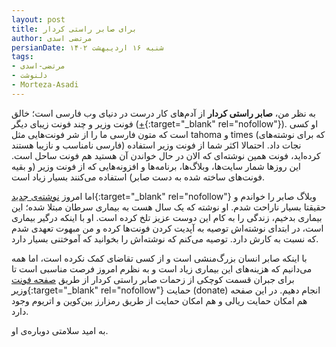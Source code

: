 ```yaml
---
layout: post
title: برای صابر راستی کردار
author: مرتضی اسدی
persianDate: شنبه ۱۶ اردیبهشت ۱۴۰۲
tags:
- مرتضی-اسدی
- دلنوشت
- Morteza-Asadi
---
```

به نظر من، **صابر راستی کردار** از آدم‌های کار درست در دنیای وب فارسی است؛ خالق فونت وزیر و چند فونت زیبای دیگر ([+](https://rastikerdar.github.io){:target="_blank" rel="nofollow"}). او کسی است که متون فارسی ما را از شر فونت‌هایی مثل tahoma و times (که برای نوشته‌های فارسی نامناسب و نازیبا هستند) نجات داد. احتمالا اکثر شما از فونت وزیر استفاده کرده‌اید، فونت همین نوشته‌ای که الان در حال خواندن آن هستید هم فونت ساحل است. این روزها شمار سایت‌ها، وبلاگ‌ها، برنامه‌ها و افزونه‌هایی که از فونت وزیر (و بقیه فونت‌های ساخته شده به دست صابر) استفاده می‌کنند بسیار زیاد است.


اما امروز [نوشته‌ی جدید](https://rastikerdar.blog.ir/1402/02/15/%D8%B2%D9%86%D8%AF%DA%AF%DB%8C-%D8%A8%D8%A7-%D8%B3%D8%B1%D8%B7%D8%A7%D9%86){:target="_blank" rel="nofollow"} وبلاگ صابر را خواندم و  حقیقتا بسیار ناراحت شدم. او نوشته که یک سال هست به بیماری سرطان مبتلا شده؛ این بیماری بدخیم، زندگی را به کام این دوست عزیز تلخ کرده است. او با اینکه درگیر بیماری است، در ابتدای نوشته‌اش توصیه به آپدیت کردن فونت‌ها کرده و من مبهوت تعهدی شدم که نسبت به کارش دارد. توصیه می‌کنم که نوشته‌اش را بخوانید که آموختنی بسیار دارد.

با اینکه صابر انسان بزرگ‌منشی است و از کسی تقاضای کمک نکرده است، اما همه می‌دانیم که هزینه‌های این بیماری زیاد است و به نظرم امروز فرصت مناسبی است تا برای جبران قسمت کوچکی از زحمات صابر راستی کردار از طریق [صفحه فونت وزیر](https://rastikerdar.github.io/vazirmatn){:target="_blank" rel="nofollow"} حمایت (donate) انجام دهیم. در این صفحه هم امکان حمایت ریالی و هم امکان حمایت از طریق رمزارز بین‌کوین و اتریوم وجود دارد.

به امید سلامتی دوباره‌ی او.
